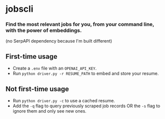 # jobscli
### Find the most relevant jobs for you, from your command line, with the power of embeddings.
(no SerpAPI dependency because I'm built different)

## First-time usage
- Create a `.env` file with an `OPENAI_API_KEY`.
- Run `python driver.py -r RESUME_PATH` to embed and store your resume.

## Not first-time usage
- Run `python driver.py -c` to use a cached resume.
- Add the `-q` flag to query previously scraped job records OR the `-s` flag to ignore them and only see new ones.
